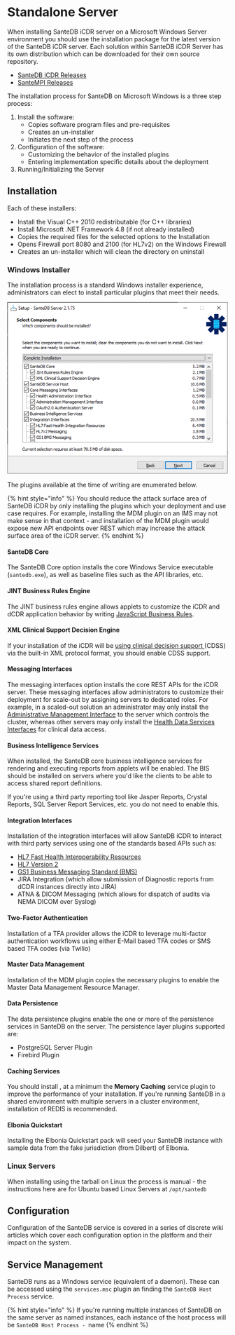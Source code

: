 # Standalone Server

When installing SanteDB iCDR server on a Microsoft Windows Server environment you should use the installation package for the latest version of the SanteDB iCDR server. Each solution within SanteDB iCDR Server has its own distribution which can be downloaded for their own source repository. 

* [SanteDB iCDR Releases](https://github.com/santedb/santedb-server/releases)
* [SanteMPI Releases](https://github.com/santedb/santempi/releases)

The installation process for SanteDB on Microsoft Windows is a three step process:

1. Install the software:
   * Copies software program files and pre-requisites 
   * Creates an un-installer
   * Initiates the next step of the process
2. Configuration of the software:
   * Customizing the behavior of the installed plugins
   * Entering implementation specific details about the deployment
3. Running/Initializing the Server

## Installation

Each of these installers:

* Install the Visual C++ 2010 redistributable (for C++ libraries)
* Install Microsoft .NET Framework 4.8 (if not already installed)
* Copies the required files for the selected options to the Installation 
* Opens Firewall port 8080 and 2100 (for HL7v2) on the Windows Firewall
* Creates an un-installer which will clean the directory on uninstall

### Windows Installer

The installation process is a standard Windows installer experience, administrators can elect to install particular plugins that meet their needs. 

![](<../../../.gitbook/assets/image (420) (1) (1).png>)

The plugins available at the time of writing are enumerated below.

{% hint style="info" %}
You should reduce the attack surface area of SanteDB iCDR by only installing the plugins which your deployment and use case requires. For example, installing the MDM plugin on an IMS may not make sense in that context - and installation of the MDM plugin would expose new API endpoints over REST which may increase the attack surface area of the iCDR server.
{% endhint %}

#### SanteDB Core

The SanteDB Core option installs the core Windows Service executable (`santedb.exe`), as well as baseline files such as the API libraries, etc.

#### JINT Business Rules Engine

The JINT business rules engine allows applets to customize the iCDR and dCDR application behavior by writing [JavaScript Business Rules](../../extending-santedb/applets/business-rules.md#introduction).

#### XML Clinical Support Decision Engine

If your installation of the iCDR will be [using clinical decision support ](../../extending-santedb/applets/cdss-protocols.md#introduction)(CDSS) via the built-in XML protocol format, you should enable CDSS support.

#### Messaging Interfaces

The messaging interfaces option installs the core REST APIs for the iCDR server. These messaging interfaces allow administrators to customize their deployment for scale-out by assigning servers to dedicated roles. For example, in a scaled-out solution an administrator may only install the [Administrative Management Interface](../../extending-santedb/service-apis/administration-management-interface-ami/) to the server which controls the cluster, whereas other servers may only install the [Health Data Services Interfaces](../../extending-santedb/service-apis/health-data-service-interface-hdsi/#controlling-response-format) for clinical data access.

#### Business Intelligence Services

When installed, the SanteDB core business intelligence services for rendering and executing reports from applets will be enabled. The BIS should be installed on servers where you'd like the clients to be able to access shared report definitions. 

If you're using a third party reporting tool like Jasper Reports, Crystal Reports, SQL Server Report Services, etc. you do not need to enable this.

#### Integration Interfaces

Installation of the integration interfaces will allow SanteDB iCDR to interact with third party services using one of the standards based APIs such as:

* [HL7 Fast Health Interoperability Resources](../../extending-santedb/service-apis/hl7-fhir/)
* [HL7 Version 2](../../extending-santedb/service-apis/hl7v2/) 
* [GS1 Business Messaging Standard (BMS)](../../extending-santedb/service-apis/gs1-bms-xml.md#gs1-stock-messaging-workflows)
* JIRA Integration (which allow submission of Diagnostic reports from dCDR instances directly into JIRA)
* ATNA & DICOM Messaging (which allows for dispatch of audits via NEMA DICOM over Syslog)

#### Two-Factor Authentication

Installation of a TFA provider allows the iCDR to leverage multi-factor authentication workflows using either E-Mail based TFA codes or SMS based TFA codes (via Twilio)

#### Master Data Management

Installation of the MDM plugin copies the necessary plugins to enable the Master Data Management Resource Manager.

#### Data Persistence

The data persistence plugins enable the one or more of the persistence services in SanteDB on the server. The persistence layer plugins supported are:

* PostgreSQL Server Plugin
* Firebird Plugin

#### Caching Services

You should install , at a minimum the **Memory Caching** service plugin to improve the performance of your installation. If you're running SanteDB in a shared environment with multiple servers in a cluster environment, installation of REDIS is recommended.

#### Elbonia Quickstart

Installing the Elbonia Quickstart pack will seed your SanteDB instance with sample data from the fake jurisdiction (from Dilbert) of Elbonia.

### Linux Servers

When installing using the tarball on Linux the process is manual - the instructions here are for Ubuntu based Linux Servers at `/opt/santedb`

## Configuration

Configuration of the SanteDB service is covered in a series of discrete wiki articles which cover each configuration option in the platform and their impact on the system.

## Service Management

SanteDB runs as a Windows service (equivalent of a daemon). These can be accessed using the `services.msc` plugin an finding the `SanteDB Host Process` service.

{% hint style="info" %}
If you're running multiple instances of SanteDB on the same server as named instances, each instance of the host process will be `SanteDB Host Process - `name
{% endhint %}


